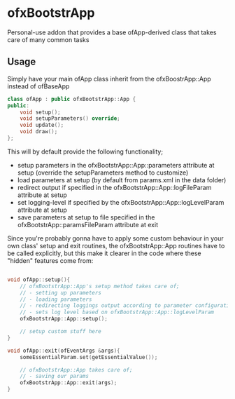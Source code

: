 # ofxBootstrApp
Personal-use addon that provides a base ofApp-derived class that takes care of many common tasks

## Usage

Simply have your main ofApp class inherit from the ofxBoostrApp::App instead of ofBaseApp

```c++
class ofApp : public ofxBootstrApp::App {
public:
    void setup();
    void setupParameters() override;
    void update();
    void draw();
};
```

This will by default provide the following functionality;
* setup parameters in the ofxBootstrApp::App::parameters attribute at setup (override the setupParameters method to customize)
* load parameters at setup (by default from params.xml in the data folder)
* redirect output if specified in the ofxBootstrApp::App::logFileParam attribute at setup
* set logging-level if specified by the ofxBootstrApp::App::logLevelParam attribute at setup
* save parameters at setup to file specified in the ofxBootstrApp::paramsFileParam attribute at exit

Since you're probably gonna have to apply some custom behaviour in your own class' setup and exit routines, the ofxBootstrApp::App routines have to be called explicitly, but this make it clearer in the code where these "hidden" features come from:

```c++

void ofApp::setup(){
    // ofxBootstrApp::App's setup method takes care of;
    // - setting up parameters
    // - loading parameters
    // - redirecting loggings output according to parameter configuration
    // - sets log level based on ofxBootstrApp::App::logLevelParam
    ofxBootstrApp::App::setup();

    // setup custom stuff here
}

void ofApp::exit(ofEventArgs &args){
    someEssentialParam.set(getEssentialValue());

    // ofxBootstrApp::App takes care of;
    // - saving our params
    ofxBootstrApp::App::exit(args);
}
```
